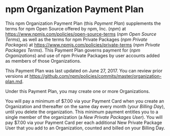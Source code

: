 # npm Organization Payment Plan

This npm Organization Payment Plan (this _Payment Plan_) supplements
the terms for npm Open Source offered by npm, Inc. (_npm_) at
<https://www.npmjs.com/policies/open-source-terms> (_npm Open Source
Terms_), as well as the terms for npm Private Packages (_npm Private
Packages_) at <https://www.npmjs.com/policies/private-terms> (_npm
Private Packages Terms_). This Payment Plan governs payment for
(_npm Organizations_) and use of npm Private Packages by user
accounts added as members of those Organizations.

This Payment Plan was last updated on
June 27, 2017.
You can review prior versions at
<https://github.com/npm/policies/commits/master/organization-plan.md>.

Under this Payment Plan, you may create one or more Organizations.

You will pay a minimum of $7.00 via your Payment Card when you create
an Organization and thereafter on the same day every month (your
_Billing Day_), until you delete the organization. This minimum payment
entitles you to a single member of the organization (a _New Private
Packages User_). You will pay $7.00 via your Payment Card per each
additional New Private Package User that you add to an Organization,
counted and billed on your Billing Day.
